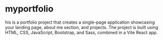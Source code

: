 # myportfolio
his is a portfolio project that creates a single-page application showcasing your landing page, about me section, and projects. The project is built using HTML, CSS, JavaScript, Bootstrap, and Sass, combined in a Vite React app.
